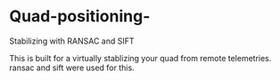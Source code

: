 # Quad-positioning-
Stabilizing with RANSAC and SIFT

This is built for a virtually stablizing your quad from remote telemetries.
ransac and sift were used for this.
